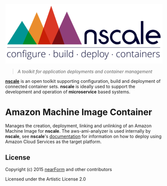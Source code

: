 <a href='http://nscale.nearform.com'>![logo][]</a>

> _A toolkit for application deployments and container management_

__[nscale]__ is an open toolkit supporting configuration, build and deployment of connected container sets. __nscale__ is ideally used to support the development and operation of __microservice__ based systems.

# Amazon Machine Image Container
Manages the creation, deployment, linking and unlinking of an Amazon Machine Image for __nscale__. The
aws-ami-analyzer is used internally by __nscale__, see __nscale__'s [documentation] for information on how
to deploy using Amazon Cloud Services as the target platform.


## License
Copyright (c) 2015 [nearForm] and other contributors

Licensed under the Artistic License 2.0


[nscale]: (http://nscale.nearform.com)
[logo]: ./_imgs/logo.png
[nearForm]: http://nearform.com
[documentation]: http://github.com/nearform/nscale-docs
